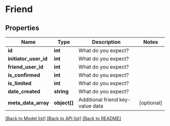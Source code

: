 # Friend

## Properties
Name | Type | Description | Notes
------------ | ------------- | ------------- | -------------
**id** | **int** | What do you expect? | 
**initiator_user_id** | **int** | What do you expect? | 
**friend_user_id** | **int** | What do you expect? | 
**is_confirmed** | **int** | What do you expect? | 
**is_limited** | **int** | What do you expect? | 
**date_created** | **string** | What do you expect? | 
**meta_data_array** | **object[]** | Additional friend key-value data | [optional] 

[[Back to Model list]](../README.md#documentation-for-models) [[Back to API list]](../README.md#documentation-for-api-endpoints) [[Back to README]](../README.md)


